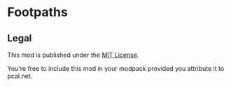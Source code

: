 # Footpaths


## Legal

This mod is published under the [MIT License](LICENSE).

You're free to include this mod in your modpack provided you attribute it to pcal.net.
